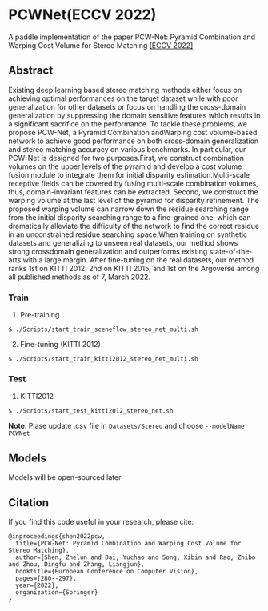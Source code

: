 # PCWNet(ECCV 2022)
A paddle implementation of the paper PCW-Net: Pyramid Combination and
Warping Cost Volume for Stereo Matching [\[ECCV 2022\]](https://link.springer.com/content/pdf/10.1007/978-3-031-19824-3_17.pdf)

## Abstract
Existing deep learning based stereo matching methods either
focus on achieving optimal performances on the target dataset while with
poor generalization for other datasets or focus on handling the cross-domain
generalization by suppressing the domain sensitive features which results in
a significant sacrifice on the performance. To tackle these problems, we propose PCW-Net, a Pyramid Combination andWarping cost volume-based
network to achieve good performance on both cross-domain generalization
and stereo matching accuracy on various benchmarks. In particular, our
PCW-Net is designed for two purposes.First, we construct combination volumes on the upper levels of the pyramid and develop a cost volume fusion
module to integrate them for initial disparity estimation.Multi-scale receptive fields can be covered by fusing multi-scale combination volumes, thus,
domain-invariant features can be extracted. Second, we construct the warping volume at the last level of the pyramid for disparity refinement. The proposed warping volume can narrow down the residue searching range from the
initial disparity searching range to a fine-grained one, which can dramatically alleviate the difficulty of the network to find the correct residue in an
unconstrained residue searching space.When training on synthetic datasets
and generalizing to unseen real datasets, our method shows strong crossdomain generalization and outperforms existing state-of-the-arts with a
large margin. After fine-tuning on the real datasets, our method ranks 1st
on KITTI 2012, 2nd on KITTI 2015, and 1st on the Argoverse among all
published methods as of 7, March 2022.

### Train
1. Pre-training
```shell
$ ./Scripts/start_train_sceneflow_stereo_net_multi.sh
```
2. Fine-tuning (KITTI 2012)
```shell
$ ./Scripts/start_train_kitti2012_stereo_net_multi.sh
```

### Test
1. KITTI2012
```shell
$ ./Scripts/start_test_kitti2012_stereo_net.sh
```
**Note**: Plase update .csv file in `Datasets/Stereo` and choose `--modelName PCWNet`

## Models

Models will be open-sourced later

## Citation
If you find this code useful in your research, please cite:
```
@inproceedings{shen2022pcw,
  title={PCW-Net: Pyramid Combination and Warping Cost Volume for Stereo Matching},
  author={Shen, Zhelun and Dai, Yuchao and Song, Xibin and Rao, Zhibo and Zhou, Dingfu and Zhang, Liangjun},
  booktitle={European Conference on Computer Vision},
  pages={280--297},
  year={2022},
  organization={Springer}
}
```